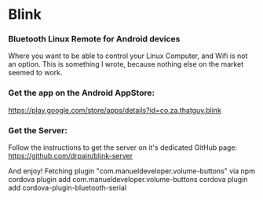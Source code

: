 # Blink
### Bluetooth Linux Remote for Android devices

Where you want to be able to control your Linux Computer, and Wifi is not an option. This is something I wrote, because nothing else on the market seemed to work.

### Get the app on the Android AppStore:
https://play.google.com/store/apps/details?id=co.za.thatguy.blink

### Get the Server:
Follow the instructions to get the server on it's dedicated GitHub page: https://github.com/drpain/blink-server

And enjoy!
Fetching plugin "com.manueldeveloper.volume-buttons" via npm
cordova plugin add com.manueldeveloper.volume-buttons
cordova plugin add cordova-plugin-bluetooth-serial
